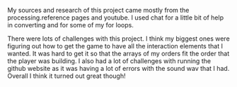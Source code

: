 My sources and research of this project came mostly from the processing.reference pages and youtube. I used chat for a little bit of help in converting and for some of my for loops.

There were lots of challenges with this project. I think my biggest ones were figuring out how to get the game to have all the interaction elements that I wanted. It was hard to get it so that the arrays of my orders fit the order that the player was building.
I also had a lot of challenges with running the github website as it was having a lot of errors with the sound wav that I had.
Overall I think it turned out great though!
